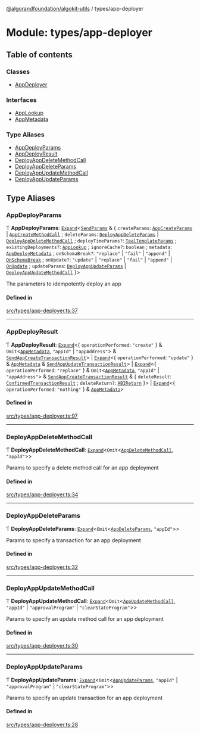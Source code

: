 [@algorandfoundation/algokit-utils](../README.md) / types/app-deployer

# Module: types/app-deployer

## Table of contents

### Classes

- [AppDeployer](../classes/types_app_deployer.AppDeployer.md)

### Interfaces

- [AppLookup](../interfaces/types_app_deployer.AppLookup.md)
- [AppMetadata](../interfaces/types_app_deployer.AppMetadata.md)

### Type Aliases

- [AppDeployParams](types_app_deployer.md#appdeployparams)
- [AppDeployResult](types_app_deployer.md#appdeployresult)
- [DeployAppDeleteMethodCall](types_app_deployer.md#deployappdeletemethodcall)
- [DeployAppDeleteParams](types_app_deployer.md#deployappdeleteparams)
- [DeployAppUpdateMethodCall](types_app_deployer.md#deployappupdatemethodcall)
- [DeployAppUpdateParams](types_app_deployer.md#deployappupdateparams)

## Type Aliases

### AppDeployParams

Ƭ **AppDeployParams**: [`Expand`](types_expand.md#expand)\<[`SendParams`](../interfaces/types_transaction.SendParams.md) & \{ `createParams`: [`AppCreateParams`](types_composer.md#appcreateparams) \| [`AppCreateMethodCall`](types_composer.md#appcreatemethodcall) ; `deleteParams`: [`DeployAppDeleteParams`](types_app_deployer.md#deployappdeleteparams) \| [`DeployAppDeleteMethodCall`](types_app_deployer.md#deployappdeletemethodcall) ; `deployTimeParams?`: [`TealTemplateParams`](../interfaces/types_app.TealTemplateParams.md) ; `existingDeployments?`: [`AppLookup`](../interfaces/types_app_deployer.AppLookup.md) ; `ignoreCache?`: `boolean` ; `metadata`: [`AppDeployMetadata`](../interfaces/types_app.AppDeployMetadata.md) ; `onSchemaBreak?`: ``"replace"`` \| ``"fail"`` \| ``"append"`` \| [`OnSchemaBreak`](../enums/types_app.OnSchemaBreak.md) ; `onUpdate?`: ``"update"`` \| ``"replace"`` \| ``"fail"`` \| ``"append"`` \| [`OnUpdate`](../enums/types_app.OnUpdate.md) ; `updateParams`: [`DeployAppUpdateParams`](types_app_deployer.md#deployappupdateparams) \| [`DeployAppUpdateMethodCall`](types_app_deployer.md#deployappupdatemethodcall)  }\>

The parameters to idempotently deploy an app

#### Defined in

[src/types/app-deployer.ts:37](https://github.com/algorandfoundation/algokit-utils-ts/blob/main/src/types/app-deployer.ts#L37)

___

### AppDeployResult

Ƭ **AppDeployResult**: [`Expand`](types_expand.md#expand)\<\{ `operationPerformed`: ``"create"``  } & `Omit`\<[`AppMetadata`](../interfaces/types_app_deployer.AppMetadata.md), ``"appId"`` \| ``"appAddress"``\> & [`SendAppCreateTransactionResult`](types_app.md#sendappcreatetransactionresult)\> \| [`Expand`](types_expand.md#expand)\<\{ `operationPerformed`: ``"update"``  } & [`AppMetadata`](../interfaces/types_app_deployer.AppMetadata.md) & [`SendAppUpdateTransactionResult`](types_app.md#sendappupdatetransactionresult)\> \| [`Expand`](types_expand.md#expand)\<\{ `operationPerformed`: ``"replace"``  } & `Omit`\<[`AppMetadata`](../interfaces/types_app_deployer.AppMetadata.md), ``"appId"`` \| ``"appAddress"``\> & [`SendAppCreateTransactionResult`](types_app.md#sendappcreatetransactionresult) & \{ `deleteResult`: [`ConfirmedTransactionResult`](../interfaces/types_transaction.ConfirmedTransactionResult.md) ; `deleteReturn?`: [`ABIReturn`](types_app.md#abireturn)  }\> \| [`Expand`](types_expand.md#expand)\<\{ `operationPerformed`: ``"nothing"``  } & [`AppMetadata`](../interfaces/types_app_deployer.AppMetadata.md)\>

#### Defined in

[src/types/app-deployer.ts:97](https://github.com/algorandfoundation/algokit-utils-ts/blob/main/src/types/app-deployer.ts#L97)

___

### DeployAppDeleteMethodCall

Ƭ **DeployAppDeleteMethodCall**: [`Expand`](types_expand.md#expand)\<`Omit`\<[`AppDeleteMethodCall`](types_composer.md#appdeletemethodcall), ``"appId"``\>\>

Params to specify a delete method call for an app deployment

#### Defined in

[src/types/app-deployer.ts:34](https://github.com/algorandfoundation/algokit-utils-ts/blob/main/src/types/app-deployer.ts#L34)

___

### DeployAppDeleteParams

Ƭ **DeployAppDeleteParams**: [`Expand`](types_expand.md#expand)\<`Omit`\<[`AppDeleteParams`](types_composer.md#appdeleteparams), ``"appId"``\>\>

Params to specify a transaction for an app deployment

#### Defined in

[src/types/app-deployer.ts:32](https://github.com/algorandfoundation/algokit-utils-ts/blob/main/src/types/app-deployer.ts#L32)

___

### DeployAppUpdateMethodCall

Ƭ **DeployAppUpdateMethodCall**: [`Expand`](types_expand.md#expand)\<`Omit`\<[`AppUpdateMethodCall`](types_composer.md#appupdatemethodcall), ``"appId"`` \| ``"approvalProgram"`` \| ``"clearStateProgram"``\>\>

Params to specify an update method call for an app deployment

#### Defined in

[src/types/app-deployer.ts:30](https://github.com/algorandfoundation/algokit-utils-ts/blob/main/src/types/app-deployer.ts#L30)

___

### DeployAppUpdateParams

Ƭ **DeployAppUpdateParams**: [`Expand`](types_expand.md#expand)\<`Omit`\<[`AppUpdateParams`](types_composer.md#appupdateparams), ``"appId"`` \| ``"approvalProgram"`` \| ``"clearStateProgram"``\>\>

Params to specify an update transaction for an app deployment

#### Defined in

[src/types/app-deployer.ts:28](https://github.com/algorandfoundation/algokit-utils-ts/blob/main/src/types/app-deployer.ts#L28)
